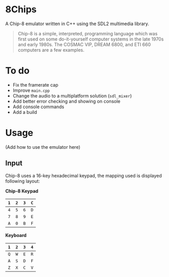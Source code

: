 # 8Chips
A Chip-8 emulator written in C++ using the SDL2 multimedia library.
> Chip-8 is a simple, interpreted, programming language which was first used on some do-it-yourself computer systems in the late 1970s and early 1980s. The COSMAC VIP, DREAM 6800, and ETI 660 computers are a few examples.

# To do
* Fix the framerate cap
* Improve `main.cpp`
* Change the audio to a multiplatform solution (`sdl_mixer`)
* Add better error checking and showing on console
* Add console commands
* Add a build

# Usage
(Add how to use the emulator here)

## Input
Chip-8 uses a 16-key hexadecimal keypad, the mapping used is displayed following layout:

**Chip-8 Keypad**

|<kbd>1</kbd>|<kbd>2</kbd>|<kbd>3</kbd>|<kbd>C</kbd>|
|------------|------------|------------|------------|
|<kbd>4</kbd>|<kbd>5</kbd>|<kbd>6</kbd>|<kbd>D</kbd>|
|<kbd>7</kbd>|<kbd>8</kbd>|<kbd>9</kbd>|<kbd>E</kbd>|
|<kbd>A</kbd>|<kbd>0</kbd>|<kbd>B</kbd>|<kbd>F</kbd>|

**Keyboard**

|<kbd>1</kbd>|<kbd>2</kbd>|<kbd>3</kbd>|<kbd>4</kbd>|
|------------|------------|------------|------------|
|<kbd>Q</kbd>|<kbd>W</kbd>|<kbd>E</kbd>|<kbd>R</kbd>|
|<kbd>A</kbd>|<kbd>S</kbd>|<kbd>D</kbd>|<kbd>F</kbd>|
|<kbd>Z</kbd>|<kbd>X</kbd>|<kbd>C</kbd>|<kbd>V</kbd>|
